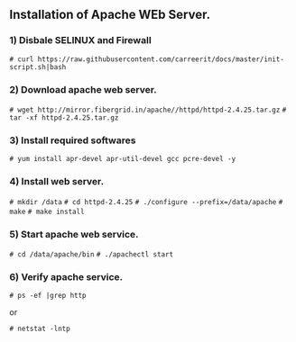 ## Installation of Apache WEb Server.

### 1) Disbale SELINUX and Firewall
`# curl https://raw.githubusercontent.com/carreerit/docs/master/init-script.sh|bash`

### 2) Download apache web server.
`# wget http://mirror.fibergrid.in/apache//httpd/httpd-2.4.25.tar.gz`
`# tar -xf httpd-2.4.25.tar.gz`

### 3) Install required softwares
`# yum install apr-devel apr-util-devel gcc pcre-devel -y`

### 4) Install web server.
`# mkdir /data`
`# cd httpd-2.4.25`
`# ./configure --prefix=/data/apache`
`# make`
`# make install`

### 5) Start apache web service.
`# cd /data/apache/bin`
`# ./apachectl start`

### 6) Verify apache service.
`# ps -ef |grep http`

or

`# netstat -lntp `
